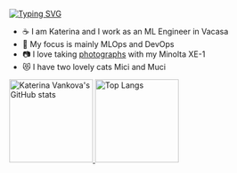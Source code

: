 [![Typing SVG](https://readme-typing-svg.demolab.com?font=Fira+Code&duration=2000&pause=1000&repeat=false&width=435&lines=Hi+there+%F0%9F%91%8B%2C)](https://git.io/typing-svg)

- ☕ I am Katerina and I work as an ML Engineer in Vacasa
- 🚀 My focus is mainly MLOps and DevOps  
- 📷 I love taking [photographs](https://www.vogue.com/photovogue/photographers/76062) with my Minolta XE-1
- 😻 I have two lovely cats Mici and Muci


<a href="https://github.com/anuraghazra/github-readme-stats">
    <img src="https://github-readme-stats.vercel.app/api?username=kvankova&show_icons=true&rank_icon=default" alt="Katerina Vankova's GitHub stats" height="150">

<img src="https://github-readme-stats.vercel.app/api/top-langs/?username=kvankova&layout=compact&exclude_repo=Made-With-ML,kv_thesis,Data-Analysis" alt="Top Langs" height="150">
</a>

